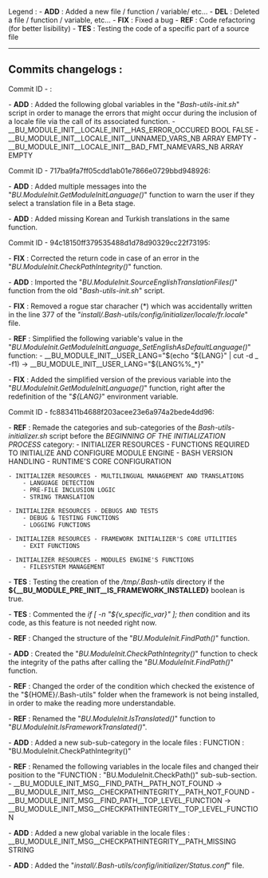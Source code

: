 Legend :
    - **ADD** : Added a new file / function / variable/ etc...
    - **DEL** : Deleted a file / function / variable, etc...
    - **FIX** : Fixed a bug
    - **REF** : Code refactoring (for better lisibility)
    - **TES** : Testing the code of a specific part of a source file

---------------------------------------------------------
Commits changelogs :
--------------------

Commit ID - :

\- **ADD** : Added the following global variables in the "_Bash-utils-init.sh_" script in order to manage the errors that might occur during the inclusion of a locale file via the call of its associated function.
    - __BU_MODULE_INIT__LOCALE_INIT__HAS_ERROR_OCCURED      BOOL    FALSE
    - __BU_MODULE_INIT__LOCALE_INIT__UNNAMED_VARS_NB        ARRAY   EMPTY
    - __BU_MODULE_INIT__LOCALE_INIT__BAD_FMT_NAMEVARS_NB    ARRAY   EMPTY


Commit ID - 717ba9fa7ff05cdd1ab01e7866e0729bbd948926:

\- **ADD** : Added multiple messages into the "_BU.ModuleInit.GetModuleInitLanguage()_" function to warn the user if they select a translation file in a Beta stage.

\- **ADD** : Added missing Korean and Turkish translations in the same function.


Commit ID - 94c18150ff379535488d1d78d90329cc22f73195:

\- **FIX** : Corrected the return code in case of an error in the "_BU.ModuleInit.CheckPathIntegrity()_" function.

\- **ADD** : Imported the "_BU.ModuleInit.SourceEnglishTranslationFiles()_" function from the old "_Bash-utils-init.sh_" script.

\- **FIX** : Removed a rogue star characher (*) which was accidentally written in the line 377 of the "_install/.Bash-utils/config/initializer/locale/fr.locale_" file.

\- **REF** : Simplified the following variable's value in the "_BU.ModuleInit.GetModuleInitLanguage_SetEnglishAsDefaultLanguage()_" function:
    -  __BU_MODULE_INIT__USER_LANG="$(echo "${LANG}" | cut -d _ -f1)    -> __BU_MODULE_INIT__USER_LANG="${LANG%%_*}"

\- **FIX** : Added the simplified version of the previous variable into the "_BU.ModuleInit.GetModuleInitLanguage()_" function, right after the redefinition of the "_${LANG}_" environment variable.


Commit ID - fc883411b4688f203acee23e6a974a2bede4dd96:

\- **REF** : Remade the categories and sub-categories of the _Bash-utils-initializer.sh_ script before the _BEGINNING OF THE INITIALIZATION PROCESS_ category:
    - INITIALIZER RESOURCES - FUNCTIONS REQUIRED TO INITIALIZE AND CONFIGURE MODULE ENGINE
        - BASH VERSION HANDLING
        - RUNTIME'S CORE CONFIGURATION

    - INITIALIZER RESOURCES - MULTILINGUAL MANAGEMENT AND TRANSLATIONS
        - LANGUAGE DETECTION
        - PRE-FILE INCLUSION LOGIC
        - STRING TRANSLATION

    - INITIALIZER RESOURCES - DEBUGS AND TESTS
        - DEBUG & TESTING FUNCTIONS
        - LOGGING FUNCTIONS

    - INITIALIZER RESOURCES - FRAMEWORK INITIALIZER'S CORE UTILITIES
        - EXIT FUNCTIONS

    - INITIALIZER RESOURCES - MODULES ENGINE'S FUNCTIONS
        - FILESYSTEM MANAGEMENT

\- **TES** : Testing the creation of the _/tmp/.Bash-utils_ directory if the **${__BU_MODULE_PRE_INIT__IS_FRAMEWORK_INSTALLED}** boolean is true.

\- **TES** : Commented the _if [ -n "${v_specific_var}" ]; then_ condition and its code, as this feature is not needed right now.

\- **REF** : Changed the structure of the "*BU.ModuleInit.FindPath()*" function.

\- **ADD** : Created the "*BU.ModuleInit.CheckPathIntegrity()*" function to check the integrity of the paths after calling the "*BU.ModuleInit.FindPath()*" function.

\- **REF** : Changed the order of the condition which checked the existence of the "${HOME}/.Bash-utils" folder when the framework is not being installed, in order to make the reading more understandable.

\- **REF** : Renamed the "*BU.ModuleInit.IsTranslated()*" function to "*BU.ModuleInit.IsFrameworkTranslated()*".

\- **ADD** : Added a new sub-sub-category in the locale files : FUNCTION : "BU.ModuleInit.CheckPathIntegrity()"

\- **REF** : Renamed the following variables in the locale files and changed their position to the "FUNCTION : "BU.ModuleInit.CheckPath()" sub-sub-section.
    - __BU_MODULE_INIT_MSG__FIND_PATH__PATH_NOT_FOUND       -> __BU_MODULE_INIT_MSG__CHECKPATHINTEGRITY__PATH_NOT_FOUND
    - __BU_MODULE_INIT_MSG__FIND_PATH__TOP_LEVEL_FUNCTION   -> __BU_MODULE_INIT_MSG__CHECKPATHINTEGRITY__TOP_LEVEL_FUNCTION

\- **ADD** : Added a new global variable in the locale files : __BU_MODULE_INIT_MSG__CHECKPATHINTEGRITY__PATH_MISSING   STRING

\- **ADD** : Added the "_install/.Bash-utils/config/initializer/Status.conf_" file.






